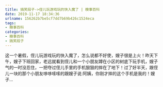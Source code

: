 ```yaml
---
title: 搞笑段子->侄儿玩游戏玩的快入魔了 | 糗事百科
date: 2019-11-17 18:34:36
urlname: 156262b7be5cf7dd7b69b426c1524eca
tags: 
- 糗事百科
categories:
- 糗事百科
- 搞笑段子
---
```

这一个暑假，侄儿玩游戏玩的快入魔了，怎么说都不好使，嫂子很是上火！昨天下午，嫂子下班回家，老远就看到侄儿和一个小朋友蹲在小区的树底下玩手机，嫂子气的一时没忍住，一把夺过侄儿手里的手机狠狠的摔在了地下！过了好半天，跟侄儿一块的那个小朋友哆哆嗦嗦的跟嫂子说:阿姨，你刚才摔的这个手机是我的！嫂子…


